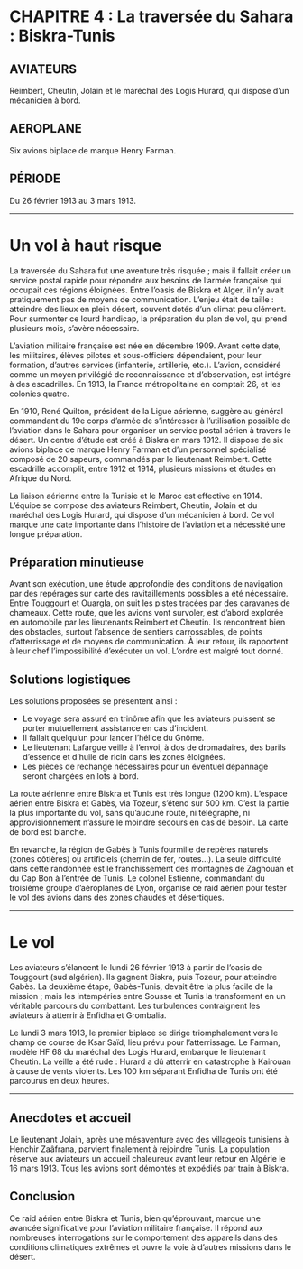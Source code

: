 # CHAPITRE 4 :  La traversée du Sahara : Biskra-Tunis

## AVIATEURS  
Reimbert, Cheutin, Jolain et le maréchal des Logis Hurard, qui dispose d’un mécanicien à bord.  

## AEROPLANE  
Six avions biplace de marque Henry Farman.  

## PÉRIODE  
Du 26 février 1913 au 3 mars 1913.

---

# Un vol à haut risque  

La traversée du Sahara fut une aventure très risquée ; mais il fallait créer un service postal rapide pour répondre aux besoins de l’armée française qui occupait ces régions éloignées. Entre l’oasis de Biskra et Alger, il n’y avait pratiquement pas de moyens de communication. L’enjeu était de taille : atteindre des lieux en plein désert, souvent dotés d’un climat peu clément. Pour surmonter ce lourd handicap, la préparation du plan de vol, qui prend plusieurs mois, s’avère nécessaire.

L’aviation militaire française est née en décembre 1909. Avant cette date, les militaires, élèves pilotes et sous-officiers dépendaient, pour leur formation, d’autres services (infanterie, artillerie, etc.). L’avion, considéré comme un moyen privilégié de reconnaissance et d’observation, est intégré à des escadrilles. En 1913, la France métropolitaine en comptait 26, et les colonies quatre.

En 1910, René Quilton, président de la Ligue aérienne, suggère au général commandant du 19e corps d’armée de s’intéresser à l’utilisation possible de l’aviation dans le Sahara pour organiser un service postal aérien à travers le désert. Un centre d’étude est créé à Biskra en mars 1912. Il dispose de six avions biplace de marque Henry Farman et d’un personnel spécialisé composé de 20 sapeurs, commandés par le lieutenant Reimbert. Cette escadrille accomplit, entre 1912 et 1914, plusieurs missions et études en Afrique du Nord.

La liaison aérienne entre la Tunisie et le Maroc est effective en 1914. L’équipe se compose des aviateurs Reimbert, Cheutin, Jolain et du maréchal des Logis Hurard, qui dispose d’un mécanicien à bord. Ce vol marque une date importante dans l’histoire de l’aviation et a nécessité une longue préparation.

## Préparation minutieuse

Avant son exécution, une étude approfondie des conditions de navigation par des repérages sur carte des ravitaillements possibles a été nécessaire. Entre Touggourt et Ouargla, on suit les pistes tracées par des caravanes de chameaux. Cette route, que les avions vont survoler, est d’abord explorée en automobile par les lieutenants Reimbert et Cheutin. Ils rencontrent bien des obstacles, surtout l’absence de sentiers carrossables, de points d’atterrissage et de moyens de communication. À leur retour, ils rapportent à leur chef l’impossibilité d’exécuter un vol. L’ordre est malgré tout donné.

## Solutions logistiques

Les solutions proposées se présentent ainsi :
- Le voyage sera assuré en trinôme afin que les aviateurs puissent se porter mutuellement assistance en cas d’incident.  
- Il fallait quelqu’un pour lancer l’hélice du Gnôme.  
- Le lieutenant Lafargue veille à l’envoi, à dos de dromadaires, des barils d’essence et d’huile de ricin dans les zones éloignées.  
- Les pièces de rechange nécessaires pour un éventuel dépannage seront chargées en lots à bord.

La route aérienne entre Biskra et Tunis est très longue (1200 km). L’espace aérien entre Biskra et Gabès, via Tozeur, s’étend sur 500 km. C’est la partie la plus importante du vol, sans qu’aucune route, ni télégraphe, ni approvisionnement n’assure le moindre secours en cas de besoin. La carte de bord est blanche.

En revanche, la région de Gabès à Tunis fourmille de repères naturels (zones côtières) ou artificiels (chemin de fer, routes…). La seule difficulté dans cette randonnée est le franchissement des montagnes de Zaghouan et du Cap Bon à l’entrée de Tunis. Le colonel Estienne, commandant du troisième groupe d’aéroplanes de Lyon, organise ce raid aérien pour tester le vol des avions dans des zones chaudes et désertiques.

---

# Le vol  

Les aviateurs s’élancent le lundi 26 février 1913 à partir de l’oasis de Touggourt (sud algérien). Ils gagnent Biskra, puis Tozeur, pour atteindre Gabès. La deuxième étape, Gabès-Tunis, devait être la plus facile de la mission ; mais les intempéries entre Sousse et Tunis la transforment en un véritable parcours du combattant. Les turbulences contraignent les aviateurs à atterrir à Enfidha et Grombalia.

Le lundi 3 mars 1913, le premier biplace se dirige triomphalement vers le champ de course de Ksar Saïd, lieu prévu pour l’atterrissage. Le Farman, modèle HF 68 du maréchal des Logis Hurard, embarque le lieutenant Cheutin. La veille a été rude : Hurard a dû atterrir en catastrophe à Kairouan à cause de vents violents. Les 100 km séparant Enfidha de Tunis ont été parcourus en deux heures.

---

## Anecdotes et accueil

Le lieutenant Jolain, après une mésaventure avec des villageois tunisiens à Henchir Zaâfrana, parvient finalement à rejoindre Tunis. La population réserve aux aviateurs un accueil chaleureux avant leur retour en Algérie le 16 mars 1913. Tous les avions sont démontés et expédiés par train à Biskra.

## Conclusion

Ce raid aérien entre Biskra et Tunis, bien qu’éprouvant, marque une avancée significative pour l’aviation militaire française. Il répond aux nombreuses interrogations sur le comportement des appareils dans des conditions climatiques extrêmes et ouvre la voie à d’autres missions dans le désert.  

